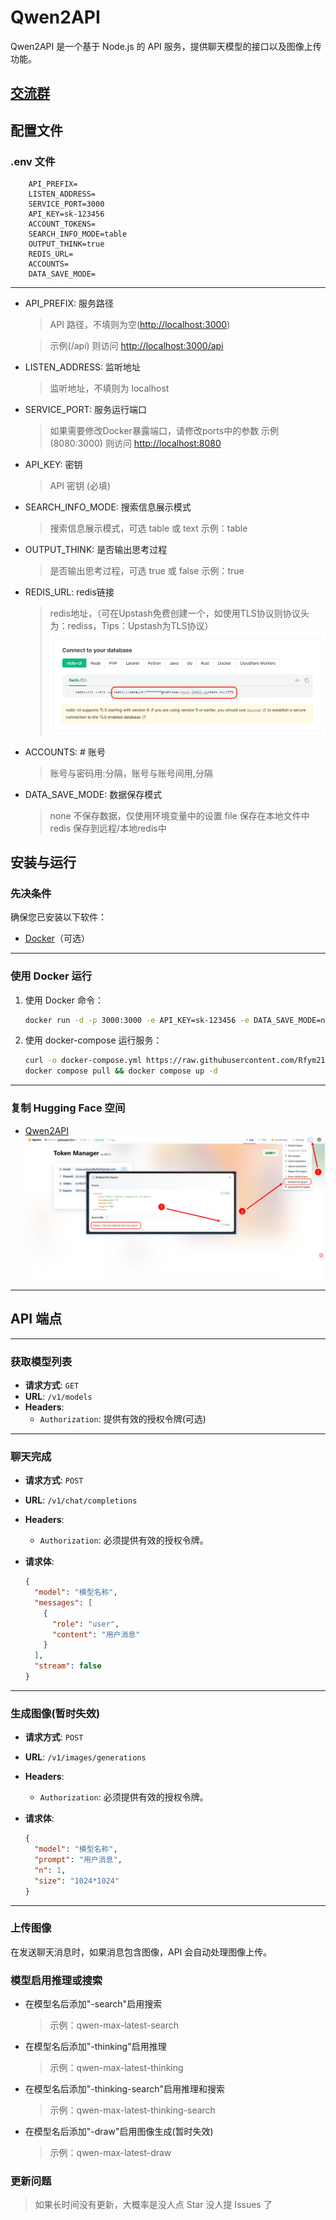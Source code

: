 # Qwen2API

Qwen2API 是一个基于 Node.js 的 API 服务，提供聊天模型的接口以及图像上传功能。

## [交流群](https://t.me/nodejs_project)

## 配置文件

### .env 文件

```plaintext
    API_PREFIX=
    LISTEN_ADDRESS=
    SERVICE_PORT=3000
    API_KEY=sk-123456
    ACCOUNT_TOKENS=
    SEARCH_INFO_MODE=table
    OUTPUT_THINK=true
    REDIS_URL=
    ACCOUNTS=
    DATA_SAVE_MODE=
```

---

- API_PREFIX: 服务路径
    > API 路径，不填则为空(<http://localhost:3000>)

    > 示例(/api) 则访问 <http://localhost:3000/api>
- LISTEN_ADDRESS: 监听地址
    > 监听地址，不填则为 localhost
- SERVICE_PORT: 服务运行端口
    > 如果需要修改Docker暴露端口，请修改ports中的参数
    >示例(8080:3000) 则访问 <http://localhost:8080>
- API_KEY: 密钥
    > API 密钥 (必填)
- SEARCH_INFO_MODE: 搜索信息展示模式
    > 搜索信息展示模式，可选 table 或 text
    > 示例：table
- OUTPUT_THINK: 是否输出思考过程
    > 是否输出思考过程，可选 true 或 false
    > 示例：true
- REDIS_URL: redis链接
    > redis地址，（可在Upstash免费创建一个，如使用TLS协议则协议头为：rediss，Tips：Upstash为TLS协议）
    ![upstash](./docs/images/upstash.png)
- ACCOUNTS: # 账号
    > 账号与密码用:分隔，账号与账号间用,分隔
- DATA_SAVE_MODE: 数据保存模式
    > none 不保存数据，仅使用环境变量中的设置
    > file 保存在本地文件中
    > redis 保存到远程/本地redis中

## 安装与运行

### 先决条件

确保您已安装以下软件：

- [Docker](https://www.docker.com/)（可选）

---

### 使用 Docker 运行

1. 使用 Docker 命令：

   ```bash
   docker run -d -p 3000:3000 -e API_KEY=sk-123456 -e DATA_SAVE_MODE=none -e ACCOUNTS= --name qwen2api rfym21/qwen2api:latest
   ```

2. 使用 docker-compose 运行服务：

   ```bash
   curl -o docker-compose.yml https://raw.githubusercontent.com/Rfym21/Qwen2API/refs/heads/main/docker-compose.yml
   docker compose pull && docker compose up -d
   ```

---

### 复制 Hugging Face 空间

- [Qwen2API](https://huggingface.co/spaces/devme/q2waepnilm)
![hf](./docs/images/hf.png)

---

## API 端点

---

### 获取模型列表

- **请求方式**: `GET`
- **URL**: `/v1/models`
- **Headers**:
  - `Authorization`: 提供有效的授权令牌(可选)

---

### 聊天完成

- **请求方式**: `POST`
- **URL**: `/v1/chat/completions`
- **Headers**:
  - `Authorization`: 必须提供有效的授权令牌。
- **请求体**:

  ```json
  {
    "model": "模型名称",
    "messages": [
      {
        "role": "user",
        "content": "用户消息"
      }
    ],
    "stream": false
  }
  ```

---

### 生成图像(暂时失效)

- **请求方式**: `POST`
- **URL**: `/v1/images/generations`
- **Headers**:
  - `Authorization`: 必须提供有效的授权令牌。
- **请求体**:

  ```json
  {
    "model": "模型名称",
    "prompt": "用户消息",
    "n": 1,
    "size": "1024*1024"
  }
  ```

---

### 上传图像

在发送聊天消息时，如果消息包含图像，API 会自动处理图像上传。

### 模型启用推理或搜索

- 在模型名后添加"-search"启用搜索

  > 示例：qwen-max-latest-search

- 在模型名后添加"-thinking"启用推理

  > 示例：qwen-max-latest-thinking

- 在模型名后添加"-thinking-search"启用推理和搜索

  > 示例：qwen-max-latest-thinking-search

- 在模型名后添加"-draw"启用图像生成(暂时失效)

  > 示例：qwen-max-latest-draw
>
### 更新问题

> 如果长时间没有更新，大概率是没人点 Star 没人提 Issues 了
